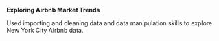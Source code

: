**Exploring Airbnb Market Trends**

Used importing and cleaning data and data manipulation skills to explore New York City Airbnb data.

